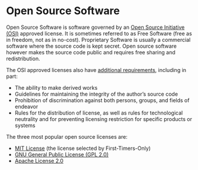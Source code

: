# Open Source Software

Open Source Software is software governed by an [Open Source Initiative (OSI)](https://opensource.org) approved license. It is sometimes referred to as Free Software (free as in freedom, not as in no-cost). Proprietary Software is usually a commercial software where the source code is kept secret. Open source software however makes the source code public and requires free sharing and redistribution.

The OSI approved licenses also have [additional requirements](https://opensource.org/osd-annotated), including in part:
* The ability to make derived works
* Guidelines for maintaining the integrity of the author’s source code
* Prohibition of discrimination against both persons, groups, and fields of endeavor
* Rules for the distribution of license, as well as rules for technological neutrality and for preventing licensing restriction for specific products or systems 

The three most popular open source licenses are:
* [MIT License](https://opensource.org/licenses/MIT) (the license selected by First-Timers-Only)
* [GNU General Public License (GPL 2.0)](https://opensource.org/licenses/GPL-2.0)
* [Apache License 2.0](https://opensource.org/licenses/Apache-2.0)
